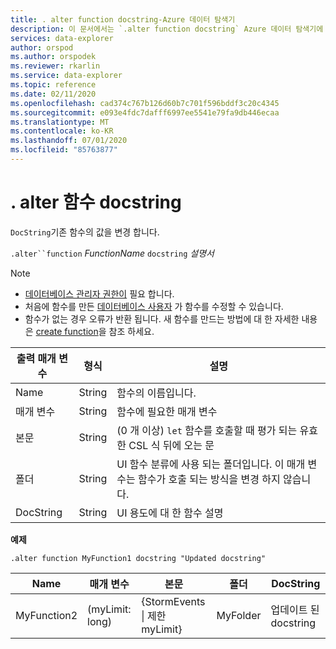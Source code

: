 ```yaml
---
title: . alter function docstring-Azure 데이터 탐색기
description: 이 문서에서는 `.alter function docstring` Azure 데이터 탐색기에 대해 설명 합니다.
services: data-explorer
author: orspod
ms.author: orspodek
ms.reviewer: rkarlin
ms.service: data-explorer
ms.topic: reference
ms.date: 02/11/2020
ms.openlocfilehash: cad374c767b126d60b7c701f596bddf3c20c4345
ms.sourcegitcommit: e093e4fdc7dafff6997ee5541e79fa9db446ecaa
ms.translationtype: MT
ms.contentlocale: ko-KR
ms.lasthandoff: 07/01/2020
ms.locfileid: "85763877"
---
```

# <a name="alter-function-docstring"></a>. alter 함수 docstring

`DocString`기존 함수의 값을 변경 합니다.

`.alter``function` *FunctionName* `docstring` *설명서*

> [!NOTE]
> * [데이터베이스 관리자 권한이](../management/access-control/role-based-authorization.md) 필요 합니다.
> * 처음에 함수를 만든 [데이터베이스 사용자](../management/access-control/role-based-authorization.md) 가 함수를 수정할 수 있습니다.
> * 함수가 없는 경우 오류가 반환 됩니다. 새 함수를 만드는 방법에 대 한 자세한 내용은 [create function](create-function.md)을 참조 하세요.

|출력 매개 변수 |형식 |설명
|---|---|--- 
|Name  |String |함수의 이름입니다.
|매개 변수  |String |함수에 필요한 매개 변수
|본문  |String |(0 개 이상) `let` 함수를 호출할 때 평가 되는 유효한 CSL 식 뒤에 오는 문
|폴더|String|UI 함수 분류에 사용 되는 폴더입니다. 이 매개 변수는 함수가 호출 되는 방식을 변경 하지 않습니다.
|DocString|String|UI 용도에 대 한 함수 설명

**예제** 

```kusto
.alter function MyFunction1 docstring "Updated docstring"
```
    
|Name |매개 변수 |본문|폴더|DocString
|---|---|---|---|---
|MyFunction2 |(myLimit: long)| {StormEvents &#124; 제한 myLimit}|MyFolder|업데이트 된 docstring|
